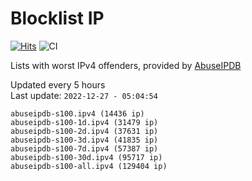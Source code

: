 # Blocklist IP

[![Hits](https://hits.seeyoufarm.com/api/count/incr/badge.svg?url=https%3A%2F%2Fgithub.com%2Fborestad%2Fblocklist-ip%2F&count_bg=%2379C83D&title_bg=%23555555&icon=&icon_color=%23E7E7E7&title=hits&edge_flat=false)](https://hits.seeyoufarm.com)  ![CI](https://img.shields.io/github/workflow/status/borestad/blocklist-ip/CI?style=flat-square)

Lists with worst IPv4 offenders, provided by [AbuseIPDB](https://www.abuseipdb.com/)

<!-- FOOTER-PLACEHOLDER -->
Updated every 5 hours<br>
Last update: `2022-12-27 - 05:04:54`
```
abuseipdb-s100.ipv4 (14436 ip)
abuseipdb-s100-1d.ipv4 (31479 ip)
abuseipdb-s100-2d.ipv4 (37631 ip)
abuseipdb-s100-3d.ipv4 (41835 ip)
abuseipdb-s100-7d.ipv4 (57387 ip)
abuseipdb-s100-30d.ipv4 (95717 ip)
abuseipdb-s100-all.ipv4 (129404 ip)
```
